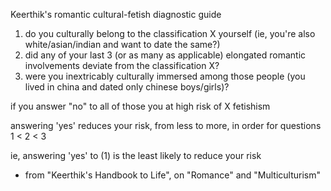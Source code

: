 Keerthik's romantic cultural-fetish diagnostic guide

1) do you culturally belong to the classification X yourself (ie, you're also white/asian/indian and want to date the same?)
2) did any of your last 3 (or as many as applicable) elongated romantic involvements deviate from the classification X?
3) were you inextricably culturally immersed among those people (you lived in china and dated only chinese boys/girls)?

if you answer "no" to all of those you at high risk of X fetishism

answering 'yes' reduces your risk, from less to more, in order for questions 1 < 2 < 3

ie, answering 'yes' to (1) is the least likely to reduce your risk

- from "Keerthik's Handbook to Life", on "Romance" and "Multiculturism"
